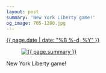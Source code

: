 ```yaml
---
layout: post
summary: 'New York Liberty game!'
og_image: 705-1280.jpg
---
```


<div class="post">
 <time>
  <a href="/705">
   {{ page.date | date: "%B %-d, %Y" }}
  </a>
 </time>
 <a href="/705">
  <figure data-taken="9/10/2017">
   <img alt="{{ page.summary }}" sizes="(min-width: 700px) 50vw, calc(100vw - 2rem)" src="{{ site.assets_url }}/705-640.jpg" srcset="{{ site.assets_url }}/705-320.jpg 320w, {{ site.assets_url }}/705-640.jpg 640w, {{ site.assets_url }}/705-960.jpg 960w, {{ site.assets_url }}/705-1280.jpg 1280w"/>
  </figure>
 </a>
 <span>
  New York Liberty game!
 </span>
</div>
